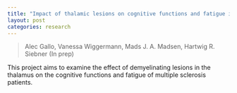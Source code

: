 ```yaml
---
title: "Impact of thalamic lesions on cognitive functions and fatigue in MS patients"
layout: post
categories: research
---
```


> Alec Gallo, Vanessa Wiggermann, Mads J. A. Madsen, Hartwig R. Siebner (In prep)

This project aims to examine the effect of demyelinating lesions in the thalamus on the cognitive functions and fatigue of multiple sclerosis patients.
